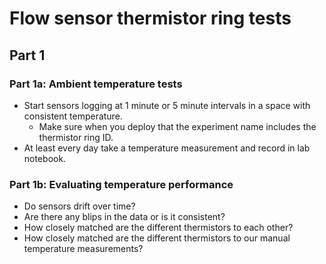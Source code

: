 # Flow sensor thermistor ring tests

## Part 1
###  **Part 1a: Ambient temperature tests**
* Start sensors logging at 1 minute or 5 minute intervals in a space with consistent temperature.
    * Make sure when you deploy that the experiment name includes the thermistor ring ID.
* At least every day take a temperature measurement and record in lab notebook.

### **Part 1b: Evaluating temperature performance**
* Do sensors drift over time?
* Are there any blips in the data or is it consistent?
* How closely matched are the different thermistors to each other?
* How closely matched are the different thermistors to our manual temperature measurements?
